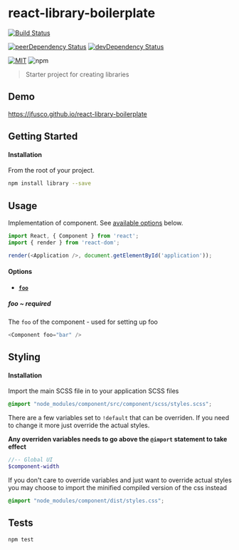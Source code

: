 # react-library-boilerplate

[![Build Status][build-image]][build-url]

[![peerDependency Status][peer-dep-image]][peer-dep-url]
[![devDependency Status][dev-dep-image]][dev-dep-url]

[![MIT][mit-image]][mit-url]
![npm][npm-version-image]

> Starter project for creating libraries

## Demo ##
https://jfusco.github.io/react-library-boilerplate

## Getting Started ##

#### Installation
From the root of your project.
```sh
npm install library --save
```

## Usage
Implementation of component. See [available options](#options) below.
```js
import React, { Component } from 'react';
import { render } from 'react-dom';

render(<Application />, document.getElementById('application'));
```

<a name="options"></a>
#### Options
* **[`foo`](#foo)**

<a name="foo"></a>
##### foo ~ required
The `foo` of the component - used for setting up foo
```js
<Component foo="bar" />
```

## Styling
#### Installation
Import the main SCSS file in to your application SCSS files
```scss
@import "node_modules/component/src/component/scss/styles.scss";
```

There are a few variables set to `!default` that can be overriden. If you need to change it more just override the actual styles.

**Any overriden variables needs to go above the `@import` statement to take effect**
```scss
//-- Global UI
$component-width
```

If you don't care to override variables and just want to override actual styles you may choose to import the minified compiled version of the css instead
```scss
@import "node_modules/component/dist/styles.css";
```

## Tests ##
```
npm test
```

[build-image]: https://travis-ci.org/JFusco/react-library-boilerplate.svg?branch=master
[build-url]: https://travis-ci.org/JFusco/react-library-boilerplate
[mit-image]: https://img.shields.io/npm/l/react-library-boilerplate.svg?style=flat-square
[mit-url]: https://github.com/JFusco/react-library-boilerplate/blob/master/LICENSE
[npm-version-image]: https://img.shields.io/npm/v/npm.svg?maxAge=2592000
[dev-dep-image]: https://david-dm.org/JFusco/react-library-boilerplate/dev-status.svg
[dev-dep-url]: https://david-dm.org/JFusco/react-library-boilerplate?type=dev
[peer-dep-image]: https://david-dm.org/JFusco/react-library-boilerplate/peer-status.svg
[peer-dep-url]: https://david-dm.org/JFusco/react-library-boilerplate?type=peer
